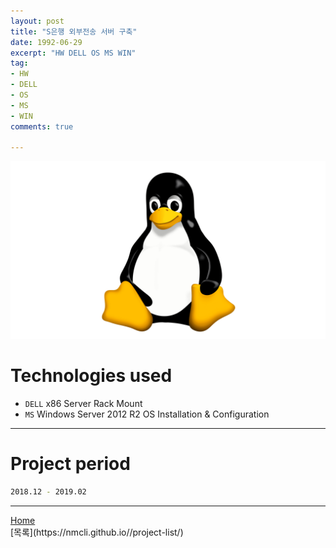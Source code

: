 ```yaml
---
layout: post
title: "S은행 외부전송 서버 구축"
date: 1992-06-29
excerpt: "HW DELL OS MS WIN"
tag:
- HW
- DELL
- OS
- MS
- WIN
comments: true

---
```


![Untitled](/assets/img/linux_logo.png)
# Technologies used
* `DELL` x86 Server Rack Mount
* `MS` Windows Server 2012 R2 OS Installation & Configuration

---

# Project period
```bash
2018.12 - 2019.02
```
---

<div markdown="0"><a href="#" class="btn">Home</a></div>
[목록](https://nmcli.github.io//project-list/)

